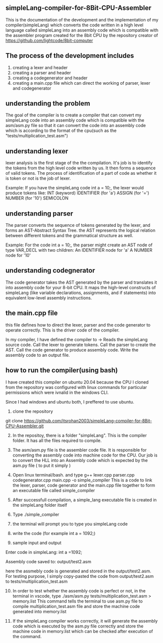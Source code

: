 ## simpleLang-compiler-for-8Bit-CPU-Assembler

This is the documentation of the development and the implementation of my compiler(simpleLang) which converts the code written in a high level language called simpleLang into an assembly code which is compatible with the assembler program created for the 8bit CPU by the repository creator of https://github.com/lightcode/8bit-computer

## The process of the development includes
1. creating a lexer and header
2. creating a parser and header
3. creating a codegenerator and header
4. creating a main.cpp file which can direct the working of parser, lexer and codegenerator

## understanding the problem
The goal of the compiler is to create a compiler that can convert my simpleLang code into an assembly code which is compatible with the asm/asm.py file so that it can convert the code into an assembly code which is according to the format of the cpu(such as the "tests/multiplication_test.asm")

## understanding lexer

lexer analysis is the first stage of the the compilation. It's job is to identify the tokens from the high level code written by us. It then forms a sequence of valid tokens. The process of identification of a part of code as whether it is token or not is the job of lexer.

Example: If you have the simpleLang code int a = 10;, the lexer would produce tokens like:
INT (keyword)
IDENTIFIER (for 'a')
ASSIGN (for '=')
NUMBER (for '10')
SEMICOLON

## understanding parser

The parser converts the sequence of tokens generated by the lexer, and forms an AST-Abstract Syntax Tree. the AST represents the logical relation between different tokens and the grammatical structure as well.

Example: For the code int a = 10;, the parser might create an AST node of type VAR_DECL with two children:
An IDENTIFIER node for 'a'
A NUMBER node for '10'

## understanding codegnerator

The code generator takes the AST generated by the parser and translates it into assembly code for your 8-bit CPU. It maps the high-level constructs of simpleLang (like variable declarations, assignments, and if statements) into equivalent low-level assembly instructions.

## the main.cpp file

this file defines how to direct the lexer, parser and the code generator to operate  correctly. This is the driver code of the compiler.

In my compiler, I have defined the compiler to  ->
Reads the simpleLang source code.
Call the lexer to generate tokens.
Call the parser to create the AST.
Call the code generator to produce assembly code.
Write the assembly code to an output file.

## how to run the compiler(using bash)

I have created this compiler on ubuntu 20.04 because the CPU I cloned from the repository was configured with linux commands for particular permissions which were ivnalid in the windows CLI. 

Since I had windows and ubuntu both, I preffered to use ubuntu.

1. clone the repository

git clone https://github.com/itsrohan2003/simpleLang-compiler-for-8Bit-CPU-Assembler.git

2. In the repositoy, there is a folder "simpleLang". This is the compiler folder. It has all the files required to compile.

3. The asm/asm.py file is the assembler code file. It is responsible for converting the assembly code into machine code for the CPU. Our job is to convert the HLL into an Assembly code which is expected by the asm.py file ( to put it simply )

4. Open linux terminal/bash. and type
g++ lexer.cpp parser.cpp codegenerator.cpp main.cpp -o simple_compiler
This is a code to link the lexer, parser, code generator and the main.cpp file together to form an executable file called simple_compiler

5. After successfull compilation, a simple_lang executable file is created in the simpleLang folder itself

6. Type ./simple_compiler

7. the terminal will prompt you to type you simpleLang code

8. write the code (for example int a = 1092;)

9. sample input and output 

Enter code in simpleLang:
int a =1092;

Assembly code saved to: output/test2.asm

here the assmebly code is generated and stored in the output/test2.asm. For testing purpose, I simply copy-pasted the code from output/test2.asm to tests/multiplication_test.asm 

10. In order to test whether the assembly code is perfect or not,
in the terminal in vscode, type 
./asm/asm.py tests/multiplication_test.asm > memory.list
This command tells the terminal to use asm.py file to compile multiplication_test.asm file and store the machine code generated into memory.list

11. If the simpleLang compiler works correctly, it will generate the assembly code which is executed by the asm.py file correctly and store the machine code in memory.list which can be checked after execution of the command.
